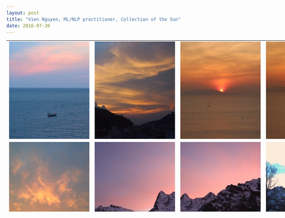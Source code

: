 ```yaml
---
layout: post
title: "Vien Nguyen, ML/NLP practitioner, Collection of the Sun"
date: 2016-07-30
---
```

<!--
<p align = "justify">
I went on vacation with my sisters. The weather was fantastic. We went to the beach on the first day, the waves were soft and the sea water was warm, people around were polite. We were bathing in the sea for more than one hour, it was super nice. The next day we have viewed a splendid sunrise. It was super to sit in the balcony, watching the sun emerging little by little. I felt like I was in an infinite space, there was just the sounds of the waves, the splendour of the sunrise.
</p>
-->

<table align = "center" border = "0" style = "width: 900px; height: 450px;" cellpadding="0px" cellspacing = "5px">
	<tr>
		<td>
			<a href="https://www.eyeem.com/p/90230832" target="_blank">
				<img src="/images/2016-07-Vung Tau-1.jpg" alt="Sunset" style="width:256px;height:256px;">
			</a>
		</td>
		<td>
			<a href="https://www.eyeem.com/p/90230326" target="_blank">
				<img src="/images/2016-07-Vung Tau-2.jpg" alt="Sunset" style="width:256px;height:256px;">
			</a>
		</td>
		<td>
			<a href="https://www.eyeem.com/p/90230184" target="_blank">
				<img src="/images/2016-07-Vung Tau-3.jpg" alt="Sunrise" style="width:256px;height:256px;">
			</a>
		</td>
		<td>
			<a href="https://www.eyeem.com/p/90245584" target="_blank">
				<img src="/images/2016-07-Vung Tau-4.jpg" alt="Sunrise" style="width:256px;height:256px;">
			</a>
		</td>
	</tr>
	<tr>
		<td>
			<a href="https://www.eyeem.com/p/90371861" target="_blank">
				<img src="/images/2016-02-Lugano.jpg" alt="Sunset" style="width:256px;height:256px;">
			</a>
		</td>
		<td>
			<a href="https://www.eyeem.com/p/88165951" target="_blank">
				<img src="/images/2016-01-Murren-1.jpg" alt="Sunrise" style="width:256px;height:256px;">
			</a>
		</td>
		<td>
			<a href="https://www.eyeem.com/p/88314694" target="_blank">
				<img src="/images/2016-01-Murren-2.jpg" alt="Sunrise" style="width:256px;height:256px;">
			</a>
		</td>
		<td>
			<a href="https://www.eyeem.com/p/88764602" target="_blank">
				<img src="/images/2016-01-Murren-3.jpg" alt="Sunset" style="width:256px;height:256px;">
			</a>
		</td>
	</tr>
	<tr>
		<td>
			<a href="https://www.eyeem.com/p/88629209" target="_blank">
				<img src="/images/2016-01-Mannlichen.jpg" alt="Sunset" style="width:256px;height:256px;">
			</a>
		</td>
		<td>
			<a href="https://www.eyeem.com/p/88449104" target="_blank">
				<img src="/images/2016-01-Lugano-1.jpg" alt="Sunset" style="width:256px;height:256px;">
			</a>
		</td>
		<td>
			<a href="https://www.eyeem.com/p/88735155" target="_blank">
				<img src="/images/2016-01-Lugano-2.jpg" alt="Sunset" style="width:256px;height:256px;">
			</a>
		</td>
		<td>
			<a href="https://www.eyeem.com/p/88735192" target="_blank">
				<img src="/images/2016-01-Lugano-3.jpg" alt="Sunset" style="width:256px;height:256px;">
			</a>
		</td>
	</tr>
	<tr>
		<td>
			<a href="https://www.eyeem.com/p/89101854" target="_blank">
				<img src="/images/2016-01-Lugano-4.jpg" alt="Sunrise" style="width:256px;height:256px;">
			</a>
		</td>
		<td>
			<a href="https://www.eyeem.com/p/88492134" target="_blank">
				<img src="/images/2016-01-Crans-Montana-1.jpg" alt="Sunrise" style="width:256px;height:256px;">
			</a>
		</td>
		<td>
			<a href="https://www.eyeem.com/p/88944811" target="_blank">
				<img src="/images/2016-01-Crans-Montana-2.jpg" alt="Sunrise" style="width:256px;height:256px;">
			</a>
		</td>
		<td>
			<a href="https://www.eyeem.com/p/88492092" target="_blank">
				<img src="/images/2016-01-Crans-Montana-3.jpg" alt="Sunrise" style="width:256px;height:256px;">
			</a>
		</td>
	</tr>
	<tr>
		<td>
			<a href="https://www.eyeem.com/p/88629321" target="_blank">
				<img src="/images/2015-12-Crans-Montana-1.jpg" alt="Sunrise" style="width:256px;height:256px;">
			</a>
		</td>
		<td>
			<a href="https://www.eyeem.com/p/89605849" target="_blank">
				<img src="/images/2015-12-Crans-Montana-2.jpg" alt="Sunset" style="width:256px;height:256px;">
			</a>
		</td>
		<td>
			<a href="https://www.eyeem.com/p/88163242" target="_blank">
				<img src="/images/2015-12-Crans-Montana-3.jpg" alt="Sunset" style="width:256px;height:256px;">
			</a>
		</td>
		<td>
			<a href="https://www.eyeem.com/p/88289903" target="_blank">
				<img src="/images/2015-12-Crans-Montana-4.jpg" alt="Sunset" style="width:256px;height:256px;">
			</a>
		</td>
	</tr>
	<tr>
		<td>
			<a href="https://www.eyeem.com/p/90589463" target="_blank">
				<img src="/images/2015-12-Crans-Montana-5.jpg" alt="Sunset" style="width:256px;height:256px;">
			</a>
		</td>
		<td>
			<a href="https://www.eyeem.com/p/88507594" target="_blank">
				<img src="/images/2015-10-Basel.jpg" alt="Sunset" style="width:256px;height:256px;">
			</a>
		</td>
		<td>
			<a href="https://www.eyeem.com/p/89078648" target="_blank">
				<img src="/images/2015-10-Appenzell.jpg" alt="Sunrise" style="width:256px;height:256px;">
			</a>
		</td>
		<td>
			<a href="https://www.eyeem.com/p/89101963" target="_blank">
				<img src="/images/2015-02-Lugano.jpg" alt="Sunset" style="width:256px;height:256px;">
			</a>
		</td>
	</tr>
	<tr>
		<td>
			<a href="https://www.eyeem.com/p/88826612" target="_blank">
				<img src="/images/2010-08-Trento-1.jpg" alt="Sunset" style="width:256px;height:256px;">
			</a>
		</td>
		<td>
			<a href="https://www.eyeem.com/p/88826573" target="_blank">
				<img src="/images/2010-08-Trento-2.jpg" alt="Sunset" style="width:256px;height:256px;">
			</a>
		</td>
		<td>
			<a href="https://www.eyeem.com/p/88223890" target="_blank">
				<img src="/images/2014-09-Vung Tau.jpg" alt="Sunrise" style="width:256px;height:256px;">
			</a>
		</td>
		<td>
			<a href="https://www.eyeem.com/p/88244914" target="_blank">
				<img src="/images/2013-08-Nha Trang.jpg" alt="Sunrise" style="width:256px;height:256px;">
			</a>
		</td>
	</tr>
</table>

<div>
<script>
  (function(i,s,o,g,r,a,m){i['GoogleAnalyticsObject']=r;i[r]=i[r]||function(){
  (i[r].q=i[r].q||[]).push(arguments)},i[r].l=1*new Date();a=s.createElement(o),
  m=s.getElementsByTagName(o)[0];a.async=1;a.src=g;m.parentNode.insertBefore(a,m)
  })(window,document,'script','https://www.google-analytics.com/analytics.js','ga');

  ga('create', 'UA-77434616-1', 'auto');
  ga('send', 'pageview');

</script>
</div>